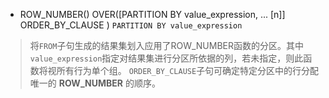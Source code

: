 - ROW_NUMBER() OVER([PARTITION BY value_expression, ... [n]] ORDER_BY_CLAUSE )
```PARTITION BY value_expression```
> 将```FROM```子句生成的结果集划入应用了ROW_NUMBER函数的分区。其中```value_expression```指定对结果集进行分区所依据的列，若未指定，则此函数将视所有行为单个组。
```ORDER_BY_CLAUSE```子句可确定特定分区中的行分配唯一的 **ROW_NUMBER** 的顺序。
